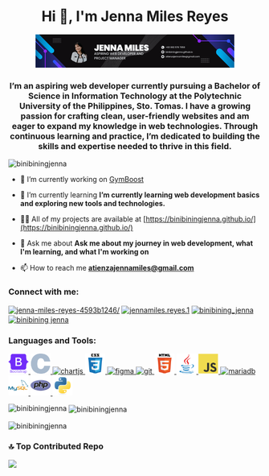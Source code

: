 <h1 align="center">Hi 👋, I'm Jenna Miles Reyes</h1>
<div align="center">
  <img src="https://github.com/binibiningjenna/binibiningjenna/blob/main/banner.png" alt="Banner" style="max-width: 100%;">
</div>

<h3 align="center">I’m an aspiring web developer currently pursuing a Bachelor of Science in Information Technology at the Polytechnic University of the Philippines, Sto. Tomas. I have a growing passion for crafting clean, user-friendly websites and am eager to expand my knowledge in web technologies. Through continuous learning and practice, I’m dedicated to building the skills and expertise needed to thrive in this field.</h3>

<p align="left"> <img src="https://komarev.com/ghpvc/?username=binibiningjenna&label=Profile%20views&color=0e75b6&style=flat" alt="binibiningjenna" /> </p>

- 🔭 I’m currently working on [GymBoost](https://github.com/ProjectGymBoost/GymBoost.com)

- 🌱 I’m currently learning **I’m currently learning web development basics and exploring new tools and technologies.**

- 👨‍💻 All of my projects are available at [https://binibiningjenna.github.io/](https://binibiningjenna.github.io/)

- 💬 Ask me about **Ask me about my journey in web development, what I'm learning, and what I'm working on**

- 📫 How to reach me **atienzajennamiles@gmail.com**

<h3 align="left">Connect with me:</h3>
<p align="left">
<a href="https://linkedin.com/in/jenna-miles-reyes-4593b1246/" target="blank"><img align="center" src="https://raw.githubusercontent.com/rahuldkjain/github-profile-readme-generator/master/src/images/icons/Social/linked-in-alt.svg" alt="jenna-miles-reyes-4593b1246/" height="30" width="40" /></a>
<a href="https://fb.com/jennamiles.reyes.1" target="blank"><img align="center" src="https://raw.githubusercontent.com/rahuldkjain/github-profile-readme-generator/master/src/images/icons/Social/facebook.svg" alt="jennamiles.reyes.1" height="30" width="40" /></a>
<a href="https://instagram.com/binibining_jenna" target="blank"><img align="center" src="https://raw.githubusercontent.com/rahuldkjain/github-profile-readme-generator/master/src/images/icons/Social/instagram.svg" alt="binibining_jenna" height="30" width="40" /></a>
<a href="https://www.youtube.com/@binibining_jenna" target="blank"><img align="center" src="https://raw.githubusercontent.com/rahuldkjain/github-profile-readme-generator/master/src/images/icons/Social/youtube.svg" alt="binibining jenna" height="30" width="40" /></a>
</p>

<h3 align="left">Languages and Tools:</h3>
<p align="left"> <a href="https://getbootstrap.com" target="_blank" rel="noreferrer"> <img src="https://raw.githubusercontent.com/devicons/devicon/master/icons/bootstrap/bootstrap-plain-wordmark.svg" alt="bootstrap" width="40" height="40"/> </a> <a href="https://www.cprogramming.com/" target="_blank" rel="noreferrer"> <img src="https://raw.githubusercontent.com/devicons/devicon/master/icons/c/c-original.svg" alt="c" width="40" height="40"/> </a> <a href="https://www.chartjs.org" target="_blank" rel="noreferrer"> <img src="https://www.chartjs.org/media/logo-title.svg" alt="chartjs" width="40" height="40"/> </a> <a href="https://www.w3schools.com/css/" target="_blank" rel="noreferrer"> <img src="https://raw.githubusercontent.com/devicons/devicon/master/icons/css3/css3-original-wordmark.svg" alt="css3" width="40" height="40"/> </a> <a href="https://www.figma.com/" target="_blank" rel="noreferrer"> <img src="https://www.vectorlogo.zone/logos/figma/figma-icon.svg" alt="figma" width="40" height="40"/> </a> <a href="https://git-scm.com/" target="_blank" rel="noreferrer"> <img src="https://www.vectorlogo.zone/logos/git-scm/git-scm-icon.svg" alt="git" width="40" height="40"/> </a> <a href="https://www.w3.org/html/" target="_blank" rel="noreferrer"> <img src="https://raw.githubusercontent.com/devicons/devicon/master/icons/html5/html5-original-wordmark.svg" alt="html5" width="40" height="40"/> </a> <a href="https://www.java.com" target="_blank" rel="noreferrer"> <img src="https://raw.githubusercontent.com/devicons/devicon/master/icons/java/java-original.svg" alt="java" width="40" height="40"/> </a> <a href="https://developer.mozilla.org/en-US/docs/Web/JavaScript" target="_blank" rel="noreferrer"> <img src="https://raw.githubusercontent.com/devicons/devicon/master/icons/javascript/javascript-original.svg" alt="javascript" width="40" height="40"/> </a> <a href="https://mariadb.org/" target="_blank" rel="noreferrer"> <img src="https://www.vectorlogo.zone/logos/mariadb/mariadb-icon.svg" alt="mariadb" width="40" height="40"/> </a> <a href="https://www.mysql.com/" target="_blank" rel="noreferrer"> <img src="https://raw.githubusercontent.com/devicons/devicon/master/icons/mysql/mysql-original-wordmark.svg" alt="mysql" width="40" height="40"/> </a> <a href="https://www.php.net" target="_blank" rel="noreferrer"> <img src="https://raw.githubusercontent.com/devicons/devicon/master/icons/php/php-original.svg" alt="php" width="40" height="40"/> </a> <a href="https://www.python.org" target="_blank" rel="noreferrer"> <img src="https://raw.githubusercontent.com/devicons/devicon/master/icons/python/python-original.svg" alt="python" width="40" height="40"/> </a> </p>

<p><img align="left" src="https://github-readme-stats.vercel.app/api/top-langs?username=binibiningjenna&show_icons=true&locale=en&layout=compact" alt="binibiningjenna" /></p>

<p>&nbsp;<img align="center" src="https://github-readme-stats.vercel.app/api?username=binibiningjenna&show_icons=true&locale=en" alt="binibiningjenna" /></p>

<p><img align="center" src="https://github-readme-streak-stats.herokuapp.com/?user=binibiningjenna&" alt="binibiningjenna" /></p>

### 🔝 Top Contributed Repo
![](https://github-contributor-stats.vercel.app/api?username=binibiningjenna&limit=5&theme=flat&combine_all_yearly_contributions=true)
